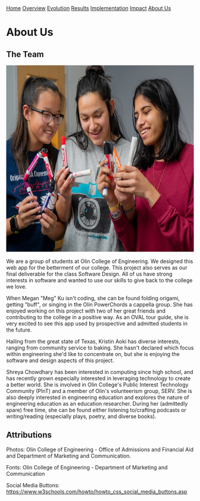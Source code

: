 <div class="topnav">
	<a href="https://18chowdhary.github.io/CandidatesWeekendGuide/">Home</a>
	<a href="https://18chowdhary.github.io/CandidatesWeekendGuide/overview">Overview</a>
	<a href="https://18chowdhary.github.io/CandidatesWeekendGuide/evolution">Evolution</a>
	<a href="https://18chowdhary.github.io/CandidatesWeekendGuide/results">Results</a>
	<a href="https://18chowdhary.github.io/CandidatesWeekendGuide/implementation">Implementation</a>
	<a href="https://18chowdhary.github.io/CandidatesWeekendGuide/ethics">Impact</a>
	<a href="https://18chowdhary.github.io/CandidatesWeekendGuide/about" class="active">About Us</a>
 </div>

# About Us

## The Team

<p align="center"> 
<img src="teamphoto.jpg" alt="From left to right: Megan Ku, Kristin Aoki, Shreya Chowdhary" width="700px" height="500px">
</p>

We are a group of students at Olin College of Engineering. We designed this web app for the betterment of our college. This project also serves as our final deliverable for the class Software Design. All of us have strong interests in software and wanted to use our skills to give back to the college we love.

When Megan "Meg" Ku isn't coding, she can be found folding origami, getting "buff", or singing in the Olin PowerChords a cappella group. She has enjoyed working on this project with two of her great friends and contributing to the college in a positive way.  As an OVAL tour guide, she is very excited to see this app used by prospective and admitted students in the future.

Hailing from the great state of Texas, Kristin Aoki has diverse interests, ranging from community service to baking. She hasn't declared which focus within engineering she'd like to concentrate on, but she is enjoying the software and design aspects of this project.

Shreya Chowdhary has been interested in computing since high school, and has recently grown especially interested in leveraging technology to create a better world. She is involved in Olin College's Public Interest Technology Community (PInT) and a member of Olin's volunteerism group, SERV. She is also deeply interested in engineering education and explores the nature of engineering education as an education researcher. During her (admittedly spare) free time, she can be found  either listening to/crafting podcasts or writing/reading (especially plays, poetry, and diverse books).

## Attributions

Photos: Olin College of Engineering - Office of Admissions and Financial Aid and Department of Marketing and Communication.

Fonts: Olin College of Engineering - Department of Marketing and Communication

Social Media Buttons: https://www.w3schools.com/howto/howto_css_social_media_buttons.asp
